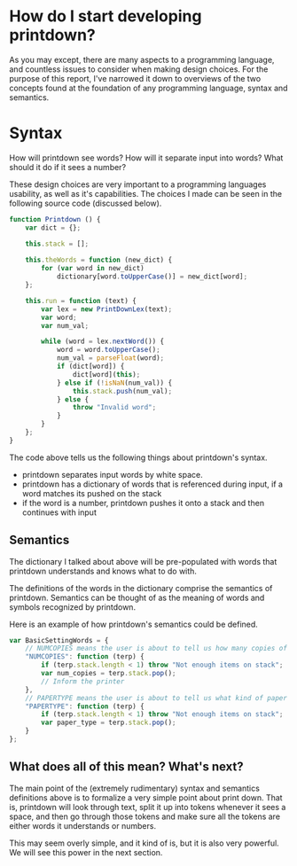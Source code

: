 # How do I start developing printdown?

As you may except, there are many aspects to a programming language, and countless issues to consider when making design choices. For the purpose of this report, I've narrowed it down to overviews of the two concepts found at the foundation of any programming language, syntax and semantics. 


# Syntax

How will printdown see words? How will it separate input into words? What should it do if it sees a number?

These design choices are very important to a programming languages usability, as well as it's capabilities. The choices I made can be seen in the following source code (discussed below).

```js
function Printdown () {
    var dict = {};

    this.stack = [];
    
    this.theWords = function (new_dict) {
        for (var word in new_dict)
            dictionary[word.toUpperCase()] = new_dict[word];
    };

    this.run = function (text) {
        var lex = new PrintDownLex(text);
        var word;
        var num_val;

        while (word = lex.nextWord()) {
            word = word.toUpperCase();
            num_val = parseFloat(word);
            if (dict[word]) {
                dict[word](this);
            } else if (!isNaN(num_val)) {
                this.stack.push(num_val);
            } else {
                throw "Invalid word";
            }
        }
    };
}
```

The code above tells us the following things about printdown's syntax. 

- printdown separates input words by white space. 
- printdown has a dictionary of words that is referenced during input, if a word matches its pushed on the stack
- if the word is a number, printdown pushes it onto a stack and then continues with input

## Semantics
The dictionary I talked about above will be pre-populated with words that printdown understands and knows what to do with.

The definitions of the words in the dictionary comprise the semantics of printdown. Semantics can be thought of as the meaning of words and symbols recognized by printdown. 

Here is an example of how printdown's semantics could be defined. 

```js
var BasicSettingWords = {
    // NUMCOPIES means the user is about to tell us how many copies of the document should be printed
    "NUMCOPIES": function (terp) {
        if (terp.stack.length < 1) throw "Not enough items on stack";
        var num_copies = terp.stack.pop();
        // Inform the printer
    },
    // PAPERTYPE means the user is about to tell us what kind of paper to print on
    "PAPERTYPE": function (terp) {
        if (terp.stack.length < 1) throw "Not enough items on stack";
        var paper_type = terp.stack.pop();
    }
};
```

## What does all of this mean? What's next?

The main point of the (extremely rudimentary) syntax and semantics definitions above is to formalize a very simple point about print down. That is, printdown will look through text, split it up into tokens whenever it sees a space, and then go through those tokens and make sure all the tokens are either words it understands or numbers.

This may seem overly simple, and it kind of is, but it is also very powerful. We will see this power in the next section. 
